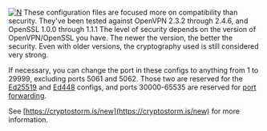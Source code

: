 [![N](https://cryptostorm.is/bloop.png)](https://cryptostorm.is/)
These configuration files are focused more on compatibility than security.
They've been tested against OpenVPN 2.3.2 through 2.4.6, and OpenSSL 1.0.0 through 1.1.1
The level of security depends on the version of OpenVPN/OpenSSL you have.
The newer the version, the better the security.
Even with older versions, the cryptography used is still considered very strong.

If necessary, you can change the port in these configs to anything from 1 to 29999,
excluding ports 5061 and 5062. Those two are reserved for the [Ed25519](https://github.com/cryptostorm/cryptostorm_client_configuration_files/tree/master/ecc/ed25519) and [Ed448](https://github.com/cryptostorm/cryptostorm_client_configuration_files/tree/master/ecc/ed448) configs,
and ports 30000-65535 are reserved for [port forwarding](https://cryptostorm.is/portfwd).

See [https://cryptostorm.is/new](https://cryptostorm.is/new) for more information.

